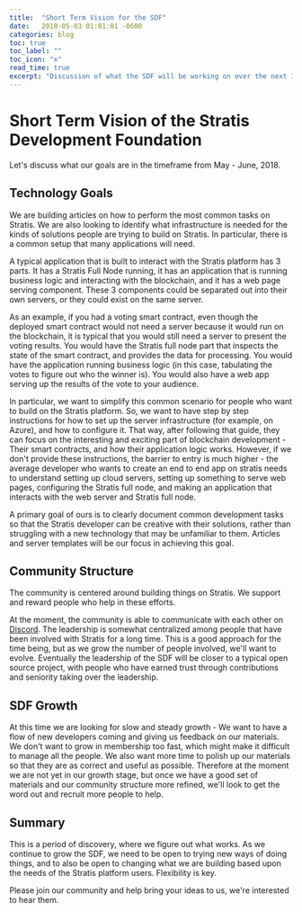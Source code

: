 ```yaml
---
title:  "Short Term Vision for the SDF"
date:   2018-05-03 01:01:01 -0600
categories: blog
toc: true
toc_label: ""
toc_icon: "x"
read_time: true
excerpt: "Discussion of what the SDF will be working on over the next 1-2 months."
---
```


# Short Term Vision of the Stratis Development Foundation

Let's discuss what our goals are in the timeframe from May - June, 2018.

## Technology Goals

We are building articles on how to perform the most common tasks on Stratis. We are also looking to identify what infrastructure is needed for the kinds of solutions people are trying to build on Stratis. In particular, there is a common setup that many applications will need.

A typical application that is built to interact with the Stratis platform has 3 parts. It has a Stratis Full Node running, it has an application that is running business logic and interacting with the blockchain, and it has a web page serving component. These 3 components could be separated out into their own servers, or they could exist on the same server.

As an example, if you had a voting smart contract, even though the deployed smart contract would not need a server because it would run on the blockchain, it is typical that you would still need a server to present the voting results. You would have the Stratis full node part that inspects the state of the smart contract, and provides the data for processing. You would have the application running business logic (in this case, tabulating the votes to figure out who the winner is). You would also have a web app serving up the results of the vote to your audience.

In particular, we want to simplify this common scenario for people who want to build on the Stratis platform. So, we want to have step by step instructions for how to set up the server infrastructure (for example, on Azure), and how to configure it. That way, after following that guide, they can focus on the interesting and exciting part of blockchain development - Their smart contracts, and how their application logic works. However, if we don't provide these instructions, the barrier to entry is much higher - the average developer who wants to create an end to end app on stratis needs to understand setting up cloud servers, setting up something to serve web pages, configuring the Stratis full node, and making an application that interacts with the web server and Stratis full node.

A primary goal of ours is to clearly document common development tasks so that the Stratis developer can be creative with their solutions, rather than struggling with a new technology that may be unfamiliar to them. Articles and server templates will be our focus in achieving this goal.

## Community Structure

The community is centered around building things on Stratis. We support and reward people who help in these efforts.

At the moment, the community is able to communicate with each other on [Discord](/discord/). The leadership is somewhat centralized among people that have been involved with Stratis for a long time. This is a good approach for the time being, but as we grow the number of people involved, we'll want to evolve. Eventually the leadership of the SDF will be closer to a typical open source project, with people who have earned trust through contributions and seniority taking over the leadership.

## SDF Growth

At this time we are looking for slow and steady growth -  We want to have a flow of new developers coming and giving us feedback on our materials. We don't want to grow in membership too fast, which might make it difficult to manage all the people. We also want more time to polish up our materials so that they are as correct and useful as possible. Therefore at the moment we are not yet in our growth stage, but once we have a good set of materials and our community structure more refined, we'll look to get the word out and recruit more people to help.

## Summary

This is a period of discovery, where we figure out what works. As we continue to grow the SDF, we need to be open to trying new ways of doing things, and to also be open to changing what we are building based upon the needs of the Stratis platform users. Flexibility is key.

Please join our community and help bring your ideas to us, we're interested to hear them.